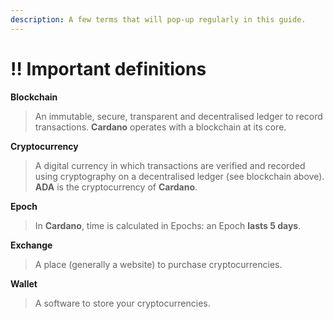 ```yaml
---
description: A few terms that will pop-up regularly in this guide.
---
```


# ‼️ Important definitions

**Blockchain**

> An immutable, secure, transparent and decentralised ledger to record transactions. **Cardano** operates with a blockchain at its core.

**Cryptocurrency**

> A digital currency in which transactions are verified and recorded using cryptography on a decentralised ledger (see blockchain above). **ADA** is the cryptocurrency of **Cardano**.

**Epoch**

> In **Cardano**, time is calculated in Epochs: an Epoch **lasts 5 days**.&#x20;

**Exchange**

> A place (generally a website) to purchase cryptocurrencies.

**Wallet**

> A software to store your cryptocurrencies.

